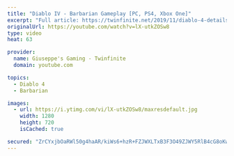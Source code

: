 ```yaml
---
title: "Diablo IV - Barbarian Gameplay [PC, PS4, Xbox One]"
excerpt: "Full article: https://twinfinite.net/2019/11/diablo-4-details videos/ Recorded from Blizzcon livestream: https://blizzcon.com/en-us/watch."
originalUrl: https://youtube.com/watch?v=lX-utkZOSw8
type: video
heat: 63

provider:
  name: Giuseppe's Gaming - Twinfinite
  domain: youtube.com

topics:
  - Diablo 4
  - Barbarian

images:
  - url: https://i.ytimg.com/vi/lX-utkZOSw8/maxresdefault.jpg
    width: 1280
    height: 720
    isCached: true

secured: "ZrCYxjbOaRWl50g4haAR/kiWs6+hzR+FZJWXLTxB3F3O49ZJWY5RlB4cG8oKwkVLnBDjusW3Dh7e4/nw0hiKS+N6oV1HZ737MecIT8UbDaTwOuDhF2sp3BnDKFAtCqBXX3kx/QItTu9Qg861Gpzl4dTW2b2IxOjd8axlk5qZls5vzWYZve34uoR01CIcvGZdifDqvJVt8zeUKFU0hE7b1fjKCl64ybGyfbpkoDdsPAaklc5YGULLsGdTjdLZNxEtYOGWvxxpUkERSTrnGaJgVvzR06+22bLmb37G8/kbaRO6n47sP6sFP1X9ApXY2lP3zmaR3lyFzAdrzupMJTI+SXIl3lEhWGHKeWmhQtAJYyWejdp6rfV8bJf9HHOriAc6WA+n9i2XBUCWQQbsYHGRxg==;ED7dvRQSBeIk2TYFm+YSxQ=="
---
```


